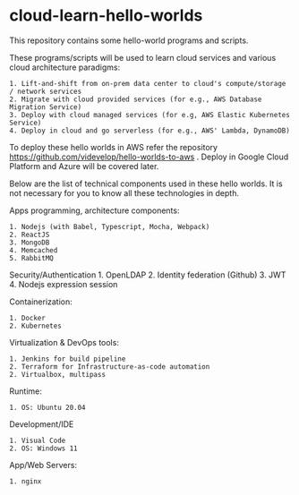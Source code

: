 ﻿# cloud-learn-hello-worlds
This repository contains some hello-world programs and scripts.

These programs/scripts will be used to learn cloud services and various cloud architecture paradigms:
  
    1. Lift-and-shift from on-prem data center to cloud's compute/storage / network services
    2. Migrate with cloud provided services (for e.g., AWS Database Migration Service)
    3. Deploy with cloud managed services (for e.g, AWS Elastic Kubernetes Service)
    4. Deploy in cloud and go serverless (for e.g., AWS' Lambda, DynamoDB)

To deploy these hello worlds in AWS refer the repository https://github.com/videvelop/hello-worlds-to-aws .
Deploy in Google Cloud Platform and Azure will be covered later.

Below are the list of technical components used in these hello worlds.  It is not necessary for you to know all these technologies in depth.  

Apps programming, architecture components:
  
    1. Nodejs (with Babel, Typescript, Mocha, Webpack)
    2. ReactJS 
    3. MongoDB 
    4. Memcached 
    5. RabbitMQ

Security/Authentication
    1. OpenLDAP
    2. Identity federation (Github)
    3. JWT 
    4. Nodejs expression session

Containerization:
  
    1. Docker
    2. Kubernetes

Virtualization & DevOps tools:
  
    1. Jenkins for build pipeline
    2. Terraform for Infrastructure-as-code automation
    2. Virtualbox, multipass

Runtime:
  
    1. OS: Ubuntu 20.04

Development/IDE
  
    1. Visual Code
    2. OS: Windows 11


App/Web Servers:
  
    1. nginx
